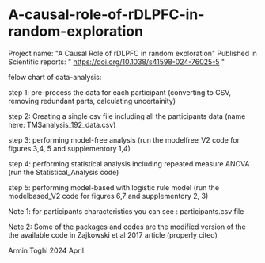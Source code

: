 # A-causal-role-of-rDLPFC-in-random-exploration

Project name:
"A Causal Role of rDLPFC in random exploration"
Published in Scientific reports: " https://doi.org/10.1038/s41598-024-76025-5 "

felow chart of data-analysis:

step 1: pre-process the data for each participant (converting to CSV, removing redundant parts, calculating uncertainity)

step 2: Creating a single csv file including all the participants data (name here: TMSanalysis_192_data.csv)

step 3: performing model-free analysis (run the modelfree_V2 code for figures 3,4, 5 and supplementory 1,4)

step 4: performing statistical analysis including repeated measure ANOVA (run the Statistical_Analysis code)

step 5: performing model-based with logistic rule model (run the modelbased_V2 code for figures 6,7 and supplementory 2, 3)

Note 1: for participants characteristics you can see : participants.csv file

Note 2: Some of the packages and codes are the modified version of the the available code in Zajkowski et al 2017 article (properly cited)


Armin Toghi
2024
April
